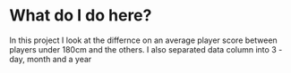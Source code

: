 # What do I do here?

In this project I look at the differnce on an average player score between players under 180cm and the others. I also separated data column into 3 - day, month and a year